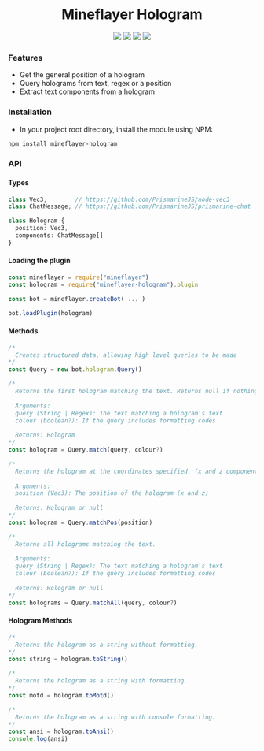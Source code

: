 <div align="center">
  <h1>Mineflayer Hologram</h1>
  <img src="https://img.shields.io/npm/v/mineflayer-hologram?style=flat-square">
  <img src="https://img.shields.io/github/license/firejoust/mineflayer-hologram?style=flat-square">
  <img src="https://img.shields.io/github/issues/firejoust/mineflayer-hologram?style=flat-square">
  <img src="https://img.shields.io/github/issues-pr/firejoust/mineflayer-hologram?style=flat-square">
</div>

### Features
- Get the general position of a hologram
- Query holograms from text, regex or a position
- Extract text components from a hologram

### Installation
- In your project root directory, install the module using NPM:
```sh
npm install mineflayer-hologram
```

### API
#### Types
```ts
class Vec3;        // https://github.com/PrismarineJS/node-vec3
class ChatMessage; // https://github.com/PrismarineJS/prismarine-chat

class Hologram {
  position: Vec3,
  components: ChatMessage[]
}
```
#### Loading the plugin
```js
const mineflayer = require("mineflayer")
const hologram = require("mineflayer-hologram").plugin

const bot = mineflayer.createBot( ... )

bot.loadPlugin(hologram)
```
#### Methods
```js
/*
  Creates structured data, allowing high level queries to be made
*/
const Query = new bot.hologram.Query()

/*
  Returns the first hologram matching the text. Returns null if nothing was found.
  
  Arguments:
  query (String | Regex): The text matching a hologram's text
  colour (boolean?): If the query includes formatting codes
  
  Returns: Hologram
*/
const hologram = Query.match(query, colour?)

/*
  Returns the hologram at the coordinates specified. (x and z components only)
  
  Arguments:
  position (Vec3): The position of the hologram (x and z)
  
  Returns: Hologram or null
*/
const hologram = Query.matchPos(position)

/*
  Returns all holograms matching the text.
  
  Arguments:
  query (String | Regex): The text matching a hologram's text
  colour (boolean?): If the query includes formatting codes
  
  Returns: Hologram or null
*/
const holograms = Query.matchAll(query, colour?)
```
#### Hologram Methods
```js
/*
  Returns the hologram as a string without formatting.
*/
const string = hologram.toString()

/*
  Returns the hologram as a string with formatting.
*/
const motd = hologram.toMotd()

/*
  Returns the hologram as a string with console formatting.
*/
const ansi = hologram.toAnsi()
console.log(ansi)
```
